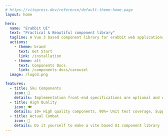 ```yaml
---
# https://vitepress.dev/reference/default-theme-home-page
layout: home

hero:
  name: "Erabbit UI"
  text: "Practical & Beautiful component library"
  tagline: A Vue 3 based component library for erabbit web applications
  actions:
    - theme: brand
      text: Get Start
      link: /installation
    - theme: alt
      text: Components Docs
      link: /components-docs/carousel
  image: /logo3.png

features:
  - title: Sku Components
    icon: 🍧
    details: Implementation front-end specifications are optional and disabled
  - title: High Quality
    icon: 🍽️
    details: 10+ High quality components, 90%+ Unit test coverage, Support Tree Shaking
  - title: Actual Combat
    icon: 🍔
    details: Do it yourself to make a vite based UI component library
---
```


